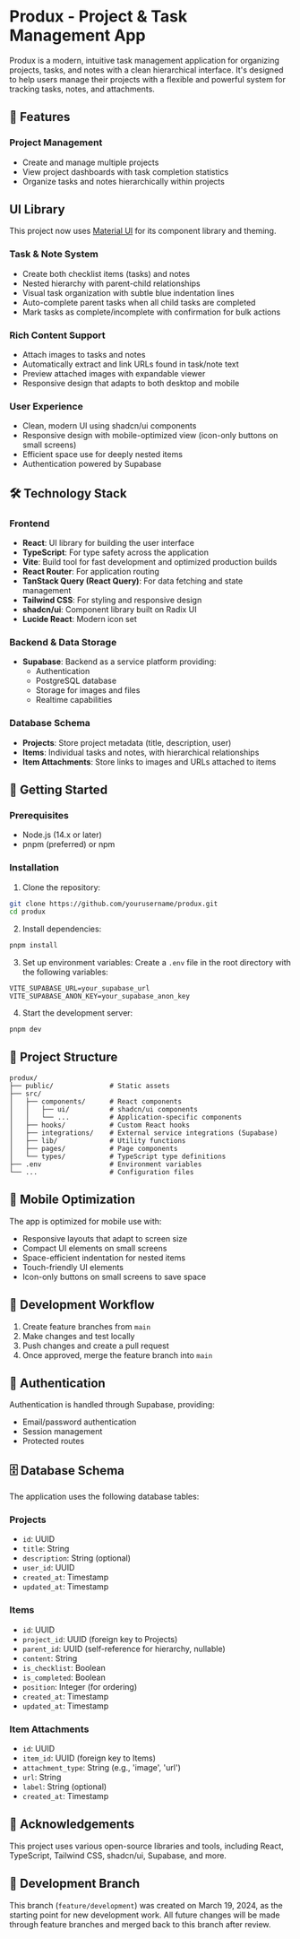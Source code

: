 # Produx - Project & Task Management App

Produx is a modern, intuitive task management application for organizing projects, tasks, and notes with a clean hierarchical interface. It's designed to help users manage their projects with a flexible and powerful system for tracking tasks, notes, and attachments.

## 🌟 Features

### Project Management
- Create and manage multiple projects
- View project dashboards with task completion statistics
- Organize tasks and notes hierarchically within projects

## UI Library

This project now uses [Material UI](https://mui.com/) for its component library and theming.

### Task & Note System
- Create both checklist items (tasks) and notes
- Nested hierarchy with parent-child relationships
- Visual task organization with subtle blue indentation lines
- Auto-complete parent tasks when all child tasks are completed
- Mark tasks as complete/incomplete with confirmation for bulk actions

### Rich Content Support
- Attach images to tasks and notes
- Automatically extract and link URLs found in task/note text
- Preview attached images with expandable viewer
- Responsive design that adapts to both desktop and mobile

### User Experience
- Clean, modern UI using shadcn/ui components
- Responsive design with mobile-optimized view (icon-only buttons on small screens)
- Efficient space use for deeply nested items
- Authentication powered by Supabase

## 🛠️ Technology Stack

### Frontend
- **React**: UI library for building the user interface
- **TypeScript**: For type safety across the application
- **Vite**: Build tool for fast development and optimized production builds
- **React Router**: For application routing
- **TanStack Query (React Query)**: For data fetching and state management
- **Tailwind CSS**: For styling and responsive design
- **shadcn/ui**: Component library built on Radix UI
- **Lucide React**: Modern icon set

### Backend & Data Storage
- **Supabase**: Backend as a service platform providing:
  - Authentication
  - PostgreSQL database
  - Storage for images and files
  - Realtime capabilities

### Database Schema
- **Projects**: Store project metadata (title, description, user)
- **Items**: Individual tasks and notes, with hierarchical relationships
- **Item Attachments**: Store links to images and URLs attached to items

## 🚀 Getting Started

### Prerequisites
- Node.js (14.x or later)
- pnpm (preferred) or npm

### Installation

1. Clone the repository:
```sh
git clone https://github.com/yourusername/produx.git
cd produx
```

2. Install dependencies:
```sh
pnpm install
```

3. Set up environment variables:
Create a `.env` file in the root directory with the following variables:
```
VITE_SUPABASE_URL=your_supabase_url
VITE_SUPABASE_ANON_KEY=your_supabase_anon_key
```

4. Start the development server:
```sh
pnpm dev
```

## 🔧 Project Structure

```
produx/
├── public/              # Static assets
├── src/
│   ├── components/      # React components
│   │   ├── ui/          # shadcn/ui components
│   │   └── ...          # Application-specific components
│   ├── hooks/           # Custom React hooks
│   ├── integrations/    # External service integrations (Supabase)
│   ├── lib/             # Utility functions
│   ├── pages/           # Page components
│   └── types/           # TypeScript type definitions
├── .env                 # Environment variables
└── ...                  # Configuration files
```

## 📱 Mobile Optimization

The app is optimized for mobile use with:
- Responsive layouts that adapt to screen size
- Compact UI elements on small screens
- Space-efficient indentation for nested items
- Touch-friendly UI elements
- Icon-only buttons on small screens to save space

## 🔄 Development Workflow

1. Create feature branches from `main`
2. Make changes and test locally
3. Push changes and create a pull request
4. Once approved, merge the feature branch into `main`

## 🔐 Authentication

Authentication is handled through Supabase, providing:
- Email/password authentication
- Session management
- Protected routes

## 🗄️ Database Schema

The application uses the following database tables:

### Projects
- `id`: UUID
- `title`: String
- `description`: String (optional)
- `user_id`: UUID
- `created_at`: Timestamp
- `updated_at`: Timestamp

### Items
- `id`: UUID
- `project_id`: UUID (foreign key to Projects)
- `parent_id`: UUID (self-reference for hierarchy, nullable)
- `content`: String
- `is_checklist`: Boolean
- `is_completed`: Boolean
- `position`: Integer (for ordering)
- `created_at`: Timestamp
- `updated_at`: Timestamp

### Item Attachments
- `id`: UUID
- `item_id`: UUID (foreign key to Items)
- `attachment_type`: String (e.g., 'image', 'url')
- `url`: String
- `label`: String (optional)
- `created_at`: Timestamp

## 🙏 Acknowledgements

This project uses various open-source libraries and tools, including React, TypeScript, Tailwind CSS, shadcn/ui, Supabase, and more.

## 📝 Development Branch

This branch (`feature/development`) was created on March 19, 2024, as the starting point for new development work. All future changes will be made through feature branches and merged back to this branch after review.

